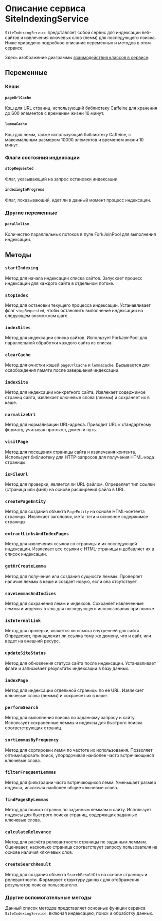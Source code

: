 # Описание сервиса SiteIndexingService

`SiteIndexingService` представляет собой сервис для индексации веб-сайтов и извлечения ключевых слов (лемм) для последующего поиска. Ниже приведено подробное описание переменных и методов в этом сервисе.


Здесь изображение диаграммы [взаимодействия классов в сервисе](images/searchengine.png).




## Переменные

### Кеши

#### `pageUrlCache`

Кэш для URL страниц, использующий библиотеку Caffeine для хранения до 600 элементов с временем жизни 10 минут.

#### `lemmaCache`

Кэш для лемм, также использующий библиотеку Caffeine, с максимальным размером 10000 элементов и временем жизни 10 минут.

### Флаги состояния индексации

#### `stopRequested`

Флаг, указывающий на запрос остановки индексации.

#### `indexingInProgress`

Флаг, показывающий, идет ли в данный момент процесс индексации.

### Другие переменные

#### `parallelism`

Количество параллельных потоков в пуле ForkJoinPool для выполнения индексации.

## Методы

### `startIndexing`

Метод для начала индексации списка сайтов. Запускает процесс индексации для каждого сайта в отдельном потоке.

### `stopIndex`

Метод для остановки текущего процесса индексации. Устанавливает флаг `stopRequested`, чтобы остановить выполнение индексации на следующем возможном шаге.

### `indexSites`

Метод для индексации списка сайтов. Использует ForkJoinPool для параллельной обработки каждого сайта из списка.

### `clearCache`

Метод для очистки кэшей `pageUrlCache` и `lemmaCache`. Вызывается для освобождения памяти после завершения индексации.

### `indexSite`

Метод для индексации конкретного сайта. Извлекает содержимое страниц сайта, извлекает ключевые слова (леммы) и сохраняет их в кэше.

### `normalizeUrl`

Метод для нормализации URL-адреса. Приводит URL к стандартному формату, учитывая протокол, домен и путь.

### `visitPage`

Метод для посещения страницы сайта и извлечения контента. Использует библиотеку для HTTP-запросов для получения HTML-кода страницы.

### `isFileUrl`

Метод для проверки, является ли URL файлом. Определяет тип ссылки (страница или файл) на основе расширения файла в URL.

### `createPageEntity`

Метод для создания объекта `PageEntity` на основе HTML-контента страницы. Извлекает заголовок, мета-теги и основное содержимое страницы.

### `extractLinksAndIndexPages`

Метод для извлечения ссылок со страницы и их последующей индексации. Извлекает все ссылки с HTML-страницы и добавляет их в список индексации.

### `getOrCreateLemma`

Метод для получения или создания сущности леммы. Проверяет наличие леммы в кэше и создает новую, если она отсутствует.

### `saveLemmasAndIndices`

Метод для сохранения лемм и индексов. Сохраняет извлеченные леммы и индексы в кэш для последующего использования при поиске.

### `isInternalLink`

Метод для проверки, является ли ссылка внутренней для сайта. Определяет, принадлежит ли ссылка тому же домену, что и сайт, или ведет на внешний ресурс.

### `updateSiteStatus`

Метод для обновления статуса сайта после индексации. Устанавливает флаги и записывает результаты индексации в базу данных.

### `indexPage`

Метод для индексации отдельной страницы по её URL. Извлекает ключевые слова (леммы) и сохраняет их в кэше.

### `performSearch`

Метод для выполнения поиска по заданному запросу и сайту. Использует сохраненные леммы и индексы для быстрого поиска соответствующих страниц.

### `sortLemmasByFrequency`

Метод для сортировки лемм по частоте их использования. Позволяет оптимизировать поиск, упорядочивая наиболее часто встречающиеся ключевые слова.

### `filterFrequentLemmas`

Метод для фильтрации часто встречающихся лемм. Уменьшает размер индекса, исключая наиболее общие ключевые слова.

### `findPagesByLemmas`

Метод для поиска страниц по заданным леммам и сайту. Использует индексы для быстрого поиска страниц, содержащих заданные ключевые слова.

### `calculateRelevance`

Метод для расчёта релевантности страницы по заданным леммам. Оценивает, насколько страница соответствует запросу пользователя на основе наличия ключевых слов.

### `createSearchResult`

Метод для создания объекта `SearchResultDto` на основе страницы и релевантности. Формирует структуру данных для отображения результатов поиска пользователю.

### Другие вспомогательные методы

Данный список методов представляет основные функции сервиса `SiteIndexingService`, включая индексацию, поиск и обработку данных.

